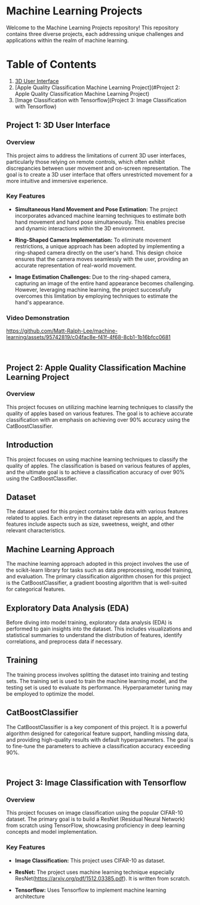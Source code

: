 # Machine Learning Projects

Welcome to the Machine Learning Projects repository! This repository contains three diverse projects, each addressing unique challenges and applications within the realm of machine learning.

# Table of Contents
1. [3D User Interface](#Project-1:-3D-User-Interface)
2. [Apple Quality Classification Machine Learning Project](#Project 2: Apple Quality Classification Machine Learning Project)
3. [Image Classification with Tensorflow](Project 3: Image Classification with Tensorflow)

## Project 1: 3D User Interface

### Overview

This project aims to address the limitations of current 3D user interfaces, particularly those relying on remote controls, which often exhibit discrepancies between user movement and on-screen representation. The goal is to create a 3D user interface that offers unrestricted movement for a more intuitive and immersive experience.

### Key Features

- **Simultaneous Hand Movement and Pose Estimation:** The project incorporates advanced machine learning techniques to estimate both hand movement and hand pose simultaneously. This enables precise and dynamic interactions within the 3D environment.

- **Ring-Shaped Camera Implementation:** To eliminate movement restrictions, a unique approach has been adopted by implementing a ring-shaped camera directly on the user's hand. This design choice ensures that the camera moves seamlessly with the user, providing an accurate representation of real-world movement.

- **Image Estimation Challenges:** Due to the ring-shaped camera, capturing an image of the entire hand appearance becomes challenging. However, leveraging machine learning, the project successfully overcomes this limitation by employing techniques to estimate the hand's appearance.

### Video Demonstration

https://github.com/Matt-Ralph-Lee/machine-learning/assets/95742819/c04fac8e-f41f-4f68-8cb1-1b16bfcc0681

<br>

## Project 2: Apple Quality Classification Machine Learning Project

### Overview

This project focuses on utilizing machine learning techniques to classify the quality of apples based on various features. The goal is to achieve accurate classification with an emphasis on achieving over 90% accuracy using the CatBoostClassifier.

## Introduction

This project focuses on using machine learning techniques to classify the quality of apples. The classification is based on various features of apples, and the ultimate goal is to achieve a classification accuracy of over 90% using the CatBoostClassifier.

## Dataset

The dataset used for this project contains table data with various features related to apples. Each entry in the dataset represents an apple, and the features include aspects such as size, sweetness, weight, and other relevant characteristics.

## Machine Learning Approach

The machine learning approach adopted in this project involves the use of the scikit-learn library for tasks such as data preprocessing, model training, and evaluation. The primary classification algorithm chosen for this project is the CatBoostClassifier, a gradient boosting algorithm that is well-suited for categorical features.

## Exploratory Data Analysis (EDA)

Before diving into model training, exploratory data analysis (EDA) is performed to gain insights into the dataset. This includes visualizations and statistical summaries to understand the distribution of features, identify correlations, and preprocess data if necessary.

## Training

The training process involves splitting the dataset into training and testing sets. The training set is used to train the machine learning model, and the testing set is used to evaluate its performance. Hyperparameter tuning may be employed to optimize the model.

## CatBoostClassifier

The CatBoostClassifier is a key component of this project. It is a powerful algorithm designed for categorical feature support, handling missing data, and providing high-quality results with default hyperparameters. The goal is to fine-tune the parameters to achieve a classification accuracy exceeding 90%.

<br>

## Project 3: Image Classification with Tensorflow

### Overview

This project focuses on image classification using the popular CIFAR-10 dataset. The primary goal is to build a ResNet (Residual Neural Network) from scratch using TensorFlow, showcasing proficiency in deep learning concepts and model implementation.

### Key Features

- **Image Classification:** This project uses CIFAR-10 as dataset.

- **ResNet:** The project uses machine learning technique especially ResNet(https://arxiv.org/pdf/1512.03385.pdf). It is written from scratch.

- **Tensorflow:** Uses Tensorflow to implement machine learning architecture
